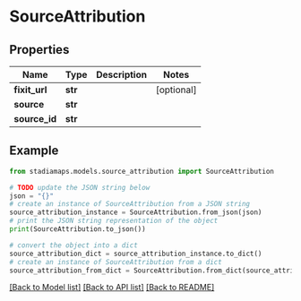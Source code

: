 # SourceAttribution


## Properties

Name | Type | Description | Notes
------------ | ------------- | ------------- | -------------
**fixit_url** | **str** |  | [optional] 
**source** | **str** |  | 
**source_id** | **str** |  | 

## Example

```python
from stadiamaps.models.source_attribution import SourceAttribution

# TODO update the JSON string below
json = "{}"
# create an instance of SourceAttribution from a JSON string
source_attribution_instance = SourceAttribution.from_json(json)
# print the JSON string representation of the object
print(SourceAttribution.to_json())

# convert the object into a dict
source_attribution_dict = source_attribution_instance.to_dict()
# create an instance of SourceAttribution from a dict
source_attribution_from_dict = SourceAttribution.from_dict(source_attribution_dict)
```
[[Back to Model list]](../README.md#documentation-for-models) [[Back to API list]](../README.md#documentation-for-api-endpoints) [[Back to README]](../README.md)


